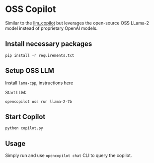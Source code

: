 # OSS Copilot

Similar to the [llm_copilot](https://github.com/opencopilotdev/opencopilot/blob/main/examples/llm_copilot/README.md)  but leverages the open-source OSS LLama-2 model instead of proprietary OpenAI models.

## Install necessary packages
```
pip install -r requirements.txt
```
## Setup OSS LLM

Install `lama-cpp`, instructions [here](https://docs.opencopilot.dev/create/opensource-llms)

Start LLM:
```
opencopilot oss run llama-2-7b
```

## Start Copilot
```
python copilot.py
```
## Usage

Simply run and use `opencopilot chat` CLI to query the copilot.